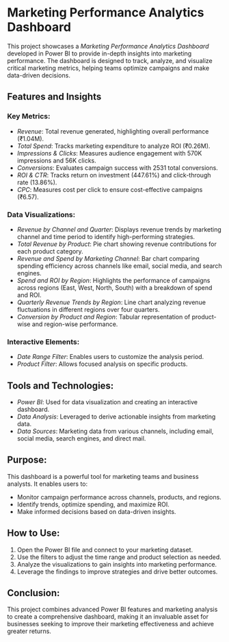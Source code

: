 # Marketing Performance Analytics Dashboard

This project showcases a *Marketing Performance Analytics Dashboard* developed in Power BI to provide in-depth insights into marketing performance. The dashboard is designed to track, analyze, and visualize critical marketing metrics, helping teams optimize campaigns and make data-driven decisions.

## Features and Insights

### Key Metrics:
- *Revenue*: Total revenue generated, highlighting overall performance (₹1.04M).
- *Total Spend*: Tracks marketing expenditure to analyze ROI (₹0.26M).
- *Impressions & Clicks*: Measures audience engagement with 570K impressions and 56K clicks.
- *Conversions*: Evaluates campaign success with 2531 total conversions.
- *ROI & CTR*: Tracks return on investment (447.61%) and click-through rate (13.86%).
- *CPC*: Measures cost per click to ensure cost-effective campaigns (₹6.57).

### Data Visualizations:
- *Revenue by Channel and Quarter*: Displays revenue trends by marketing channel and time period to identify high-performing strategies.
- *Total Revenue by Product*: Pie chart showing revenue contributions for each product category.
- *Revenue and Spend by Marketing Channel*: Bar chart comparing spending efficiency across channels like email, social media, and search engines.
- *Spend and ROI by Region*: Highlights the performance of campaigns across regions (East, West, North, South) with a breakdown of spend and ROI.
- *Quarterly Revenue Trends by Region*: Line chart analyzing revenue fluctuations in different regions over four quarters.
- *Conversion by Product and Region*: Tabular representation of product-wise and region-wise performance.

### Interactive Elements:
- *Date Range Filter*: Enables users to customize the analysis period.
- *Product Filter*: Allows focused analysis on specific products.

## Tools and Technologies:
- *Power BI*: Used for data visualization and creating an interactive dashboard.
- *Data Analysis*: Leveraged to derive actionable insights from marketing data.
- *Data Sources*: Marketing data from various channels, including email, social media, search engines, and direct mail.

## Purpose:
This dashboard is a powerful tool for marketing teams and business analysts. It enables users to:
- Monitor campaign performance across channels, products, and regions.
- Identify trends, optimize spending, and maximize ROI.
- Make informed decisions based on data-driven insights.

## How to Use:
1. Open the Power BI file and connect to your marketing dataset.
2. Use the filters to adjust the time range and product selection as needed.
3. Analyze the visualizations to gain insights into marketing performance.
4. Leverage the findings to improve strategies and drive better outcomes.

## Conclusion:
This project combines advanced Power BI features and marketing analysis to create a comprehensive dashboard, making it an invaluable asset for businesses seeking to improve their marketing effectiveness and achieve greater returns.

